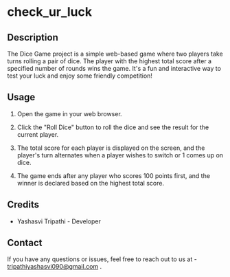 # check_ur_luck

## Description
The Dice Game project is a simple web-based game where two players take turns rolling a pair of dice. The player with the highest total score after a specified number of rounds wins the game. It's a fun and interactive way to test your luck and enjoy some friendly competition!

## Usage
1. Open the game in your web browser.
   
2. Click the "Roll Dice" button to roll the dice and see the result for the current player.

3. The total score for each player is displayed on the screen, and the player's turn alternates when a player wishes to switch or 1 comes up on dice.

4. The game ends after any player who scores 100 points first, and the winner is declared based on the highest total score.
## Credits
- Yashasvi Tripathi - Developer
## Contact
If you have any questions or issues, feel free to reach out to us at - tripathiyashasvi090@gmail.com .
